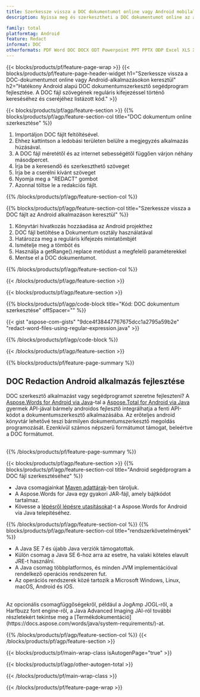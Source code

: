 ```yaml
---
title: Szerkessze vissza a DOC dokumentumot online vagy Android mobilalkalmazások használatával
description: Nyissa meg és szerkesztheti a DOC dokumentumot online az alkalmazáson keresztül ingyenesen. Android API kód a DOC szöveg kereséséhez és reguláris kifejezéssel való helyettesítéséhez.

family: total
platformtag: Android
feature: Redact
informat: DOC
otherformats: PDF Word DOC DOCX ODT Powerpoint PPT PPTX ODP Excel XLS XLSX ODS
---
```

{{< blocks/products/pf/feature-page-wrap >}}
{{< blocks/products/pf/feature-page-header-widget h1="Szerkessze vissza a DOC-dokumentumot online vagy Android-alkalmazásokon keresztül" h2="Hatékony Android alapú DOC dokumentumszerkesztő segédprogram fejlesztése. A DOC fájl szövegének reguláris kifejezéssel történő kereséséhez és cseréjéhez listázott kód." >}}

{{< blocks/products/pf/agp/feature-section >}}
{{% blocks/products/pf/agp/feature-section-col title="DOC dokumentum online szerkesztése" %}}

1. Importáljon DOC fájlt feltöltésével.
1. Ehhez kattintson a ledobási területen belülre a megjegyzés alkalmazás húzásával. 
1. A DOC fájl méretétől és az internet sebességétől függően várjon néhány másodpercet.
1. Írja be a keresendő és szerkeszthető szöveget
1. Írja be a cserélni kívánt szöveget
1. Nyomja meg a "REDACT" gombot
1. Azonnal töltse le a redakciós fájlt.

{{% /blocks/products/pf/agp/feature-section-col %}}

{{% blocks/products/pf/agp/feature-section-col title="Szerkessze vissza a DOC fájlt az Android alkalmazáson keresztül" %}}

1. Könyvtári hivatkozás hozzáadása az Android projekthez  
1. DOC fájl betöltése a Dokumentum osztály használatával
1. Határozza meg a reguláris kifejezés mintatömbjét
1. Ismételje meg a tömböt és 
1. Használja a getRange().replace metódust a megfelelő paraméterekkel
1. Mentse el a DOC dokumentumot.

{{% /blocks/products/pf/agp/feature-section-col %}}

{{< /blocks/products/pf/agp/feature-section >}}

{{< blocks/products/pf/agp/feature-section >}}

{{% blocks/products/pf/agp/code-block title="Kód: DOC dokumentum szerkesztése" offSpacer="" %}}

{{< gist "aspose-com-gists" "9dce4f38447767675dcc1a2795a59b2e" "redact-word-files-using-regular-expression.java" >}}

{{% /blocks/products/pf/agp/code-block %}}

{{< /blocks/products/pf/agp/feature-section >}}

{{% blocks/products/pf/feature-page-summary %}}

<h2>DOC Redaction Android alkalmazás fejlesztése</h2>

DOC szerkesztő alkalmazást vagy segédprogramot szeretne fejleszteni? A [Aspose.Words for Android via Java](https://products.aspose.com/words/hu/android-java/)-tal a [Aspose.Total for Android via Java](https://products.aspose.com/total/hu/android-java/) gyermek API-jával bármely androidos fejlesztő integrálhatja a fenti API-kódot a dokumentumszerkesztő alkalmazásába. Az erőteljes android könyvtár lehetővé teszi bármilyen dokumentumszerkesztő megoldás programozását. Ezenkívül számos népszerű formátumot támogat, beleértve a DOC formátumot.<br /><br />

{{% /blocks/products/pf/feature-page-summary %}}

{{< blocks/products/pf/agp/feature-section >}}
{{% blocks/products/pf/agp/feature-section-col title="Android segédprogram a DOC fájl szerkesztéséhez" %}}

- Java csomagjainkat [Maven adattárak](https://releases.aspose.com/java/repo/com/aspose/aspose-words/)-ben tároljuk. 
- A Aspose.Words for Java egy gyakori JAR-fájl, amely bájtkódot tartalmaz. 
- Kövesse a [lépésről lépésre utasításokat](https://docs.aspose.com/words/java/install-aspose-words-for-android-via-java/)-t a Aspose.Words for Android via Java telepítéséhez.

{{% /blocks/products/pf/agp/feature-section-col %}}
{{% blocks/products/pf/agp/feature-section-col title="rendszerkövetelmények" %}}

- A Java SE 7 és újabb Java verziók támogatottak.
- Külön csomag a Java SE 6-hoz arra az esetre, ha valaki köteles elavult JRE-t használni.
- A Java csomag többplatformos, és minden JVM implementációval rendelkező operációs rendszeren fut.
- Az operációs rendszerek közé tartozik a Microsoft Windows, Linux, macOS, Android és iOS.

<br />
Az opcionális csomagfüggőségekről, például a JogAmp JOGL-ről, a Harfbuzz font engine-ről, a Java Advanced Imaging JAI-ról további részletekért tekintse meg a [Termékdokumentáció](https://docs.aspose.com/words/java/system-requirements/)-at.

{{% /blocks/products/pf/agp/feature-section-col %}}
{{< /blocks/products/pf/agp/feature-section >}}

{{< blocks/products/pf/main-wrap-class isAutogenPage="true" >}}

{{< blocks/products/pf/agp/other-autogen-total >}}

{{< /blocks/products/pf/main-wrap-class >}}

{{< /blocks/products/pf/feature-page-wrap >}}